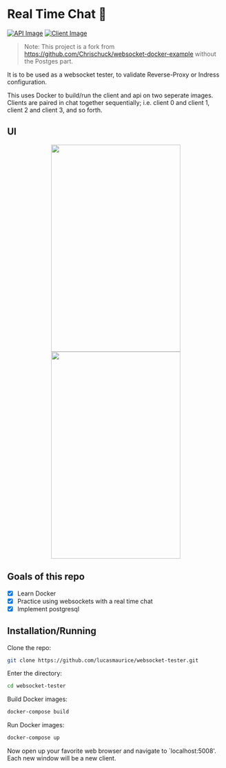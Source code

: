 # Real Time Chat 🍪

[![API Image](https://github.com/lucasmaurice/websocket-tester/actions/workflows/package-build-api.yml/badge.svg)](https://github.com/lucasmaurice/websocket-tester/actions/workflows/package-build-api.yml)
[![Client Image](https://github.com/lucasmaurice/websocket-tester/actions/workflows/package-build-client.yml/badge.svg)](https://github.com/lucasmaurice/websocket-tester/actions/workflows/package-build-client.yml)

> Note: This project is a fork from https://github.com/Chrischuck/websocket-docker-example without the Postges part.

It is to be used as a websocket tester, to validate Reverse-Proxy or Indress configuration.

This uses Docker to build/run the client and api on two seperate images. Clients are paired in chat together sequentially; i.e. client 0 and client 1, client 2 and client 3, and so forth. 

## UI
<p align="center">
  <img  src='https://github.com/lucasmaurice/websocket-tester/blob/main/images/1.png' height='480' width='300'>
  <img src='https://github.com/lucasmaurice/websocket-tester/blob/main/images/2.png' height='480' width='300'>
</p>

## Goals of this repo
- [x] Learn Docker
- [x] Practice using websockets with a real time chat
- [x] Implement postgresql

## Installation/Running
Clone the repo:  
```bash
git clone https://github.com/lucasmaurice/websocket-tester.git
```
Enter the directory:  
```bash
cd websocket-tester
```

Build Docker images:  
```bash
docker-compose build
```

Run Docker images:  
```bash
docker-compose up
```
Now open up your favorite web browser and navigate to `localhost:5008'. Each new window will be a new client.